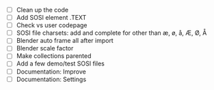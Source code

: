 - [ ] Clean up the code
- [ ] Add SOSI element .TEXT
- [ ] Check vs user codepage
- [ ] SOSI file charsets: add and complete for other than æ, ø, å, Æ, Ø, Å
- [ ] Blender auto frame all after import
- [ ] Blender scale factor
- [ ] Make collections parented
- [ ] Add a few demo/test SOSI files
- [ ] Documentation: Improve
- [ ] Documentation: Settings
